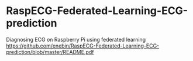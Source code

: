 # RaspECG-Federated-Learning-ECG-prediction
Diagnosing ECG on Raspberry Pi using federated learning
https://github.com/enebin/RaspECG-Federated-Learning-ECG-prediction/blob/master/README.pdf
